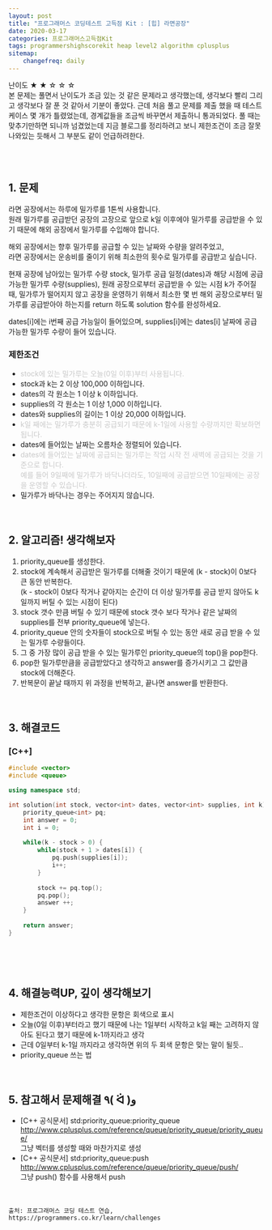 ```yaml
---
layout: post
title: "프로그래머스 코딩테스트 고득점 Kit : [힙] 라면공장"
date: 2020-03-17
categories: 프로그래머스고득점Kit
tags: programmershighscorekit heap level2 algorithm cplusplus
sitemap:
    changefreq: daily
---
```


난이도 ★ ★ ☆ ☆ ☆  
본 문제는 풀면서 난이도가 조금 있는 것 같은 문제라고 생각했는데, 생각보다 빨리 그리고 생각보다 잘 푼 것 같아서 기분이 좋았다. 근데 처음 풀고 문제를 제출 했을 때 테스트 케이스 몇 개가 틀렸었는데, 경계값들을 조금씩 바꾸면서 제출하니 통과되었다. 풀 때는 맞추기만하면 되니까 넘겼었는데 지금 블로그를 정리하려고 보니 제한조건이 조금 잘못 나와있는 듯해서 그 부분도 같이 언급하려한다.  
<br/>

<br/>

## 1. 문제
라면 공장에서는 하루에 밀가루를 1톤씩 사용합니다.  
원래 밀가루를 공급받던 공장의 고장으로 앞으로 k일 이후에야 밀가루를 공급받을 수 있기 때문에 해외 공장에서 밀가루를 수입해야 합니다.  

해외 공장에서는 향후 밀가루를 공급할 수 있는 날짜와 수량을 알려주었고,  
라면 공장에서는 운송비를 줄이기 위해 최소한의 횟수로 밀가루를 공급받고 싶습니다.  

현재 공장에 남아있는 밀가루 수량 stock, 밀가루 공급 일정(dates)과 해당 시점에 공급 가능한 밀가루 수량(supplies), 원래 공장으로부터 공급받을 수 있는 시점 k가 주어질 때, 밀가루가 떨어지지 않고 공장을 운영하기 위해서 최소한 몇 번 해외 공장으로부터 밀가루를 공급받아야 하는지를 return 하도록 solution 함수를 완성하세요.  

dates[i]에는 i번째 공급 가능일이 들어있으며, supplies[i]에는 dates[i] 날짜에 공급 가능한 밀가루 수량이 들어 있습니다.  

### 제한조건
- <span style="color: #c9c9c9">stock에 있는 밀가루는 오늘(0일 이후)부터 사용됩니다.</span>
- stock과 k는 2 이상 100,000 이하입니다.
- dates의 각 원소는 1 이상 k 이하입니다.
- supplies의 각 원소는 1 이상 1,000 이하입니다.
- dates와 supplies의 길이는 1 이상 20,000 이하입니다.
- <span style="color: #c9c9c9">k일 째에는 밀가루가 충분히 공급되기 때문에 k-1일에 사용할 수량까지만 확보하면 됩니다.</span>
- dates에 들어있는 날짜는 오름차순 정렬되어 있습니다.
- <span style="color: #c9c9c9">dates에 들어있는 날짜에 공급되는 밀가루는 작업 시작 전 새벽에 공급되는 것을 기준으로 합니다.  
예를 들어 9일째에 밀가루가 바닥나더라도,  10일째에 공급받으면 10일째에는 공장을 운영할 수 있습니다.</span>
- 밀가루가 바닥나는 경우는 주어지지 않습니다.
<br/><br/><br/>

## 2. 알고리즘! 생각해보자
1. priority_queue를 생성한다.  
2. stock에 계속해서 공급받은 밀가루를 더해줄 것이기 때문에 (k - stock)이 0보다 큰 동안 반복한다.  
(k - stock이 0보다 작거나 같아지는 순간이 더 이상 밀가루를 공급 받지 않아도 k일까지 버틸 수 있는 시점이 된다)
3. stock 갯수 만큼 버틸 수 있기 때문에 stock 갯수 보다 작거나 같은 날짜의 supplies를 전부 priority_queue에 넣는다.  
4. priority_queue 안의 숫자들이 stock으로 버틸 수 있는 동안 새로 공급 받을 수 있는 밀가루 수량들이다.  
5. 그 중 가장 많이 공급 받을 수 있는 밀가루인 priority_queue의 top()을 pop한다.  
6. pop한 밀가루만큼을 공급받았다고 생각하고 answer를 증가시키고 그 값만큼 stock에 더해준다.  
7. 반복문이 끝날 때까지 위 과정을 반복하고, 끝나면 answer를 반환한다.  
<br/><br/>

## 3. 해결코드
### [C++]
```c++
#include <vector>
#include <queue>

using namespace std;

int solution(int stock, vector<int> dates, vector<int> supplies, int k) {
    priority_queue<int> pq;
    int answer = 0;
    int i = 0;
    
    while(k - stock > 0) {
        while(stock + 1 > dates[i]) {
            pq.push(supplies[i]);
            i++;
        }
        
        stock += pq.top();
        pq.pop();
        answer ++;
    }
    
    return answer;
}
```
<br/><br/><br/>

## 4. 해결능력UP, 깊이 생각해보기
- 제한조건이 이상하다고 생각한 문항은 회색으로 표시
- 오늘(0일 이후)부터라고 했기 때문에 나는 1일부터 시작하고 k일 째는 고려하지 않아도 된다고 했기 때문에 k-1까지라고 생각
- 근데 0일부터 k-1일 까지라고 생각하면 위의 두 회색 문항은 맞는 말이 될듯..
- priority_queue 쓰는 법
<br/><br/><br/>

## 5. 참고해서 문제해결 ٩( ᐛ )و
- [C++ 공식문서] std:priority_queue:priority_queue <http://www.cplusplus.com/reference/queue/priority_queue/priority_queue/>  
그냥 벡터를 생성할 때와 마찬가지로 생성
- [C++ 공식문서] std:priority_queue:push <http://www.cplusplus.com/reference/queue/priority_queue/push/>  
그냥 push() 함수를 사용해서 push
<br/><br/><br/>

```
출처: 프로그래머스 코딩 테스트 연습, https://programmers.co.kr/learn/challenges
```